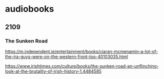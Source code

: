 # audiobooks
## 2109

### The Sunken Road


https://m.independent.ie/entertainment/books/ciaran-mcmenamin-a-lot-of-the-ira-guys-were-on-the-western-front-too-40103035.html

https://www.irishtimes.com/culture/books/the-sunken-road-an-unflinching-look-at-the-brutality-of-irish-history-1.4484585